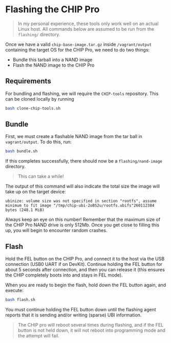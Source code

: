 # Flashing the CHIP Pro
> In my personal experience, these tools only work well on an actual Linux host.
> All commands below are assumed to be run from the `flashing/` directory.

Once we have a valid `chip-base-image.tar.gz` inside `/vagrant/output` containing the target OS for the CHIP Pro, we need to do two things:

*  Bundle this tarball into a NAND image
*  Flash the NAND image to the CHIP Pro

## Requirements
For bundling and flashing, we will require the `CHIP-tools` repository.  This can be cloned locally by running

```bash
bash clone-chip-tools.sh
```

## Bundle
First, we must create a flashable NAND image from the tar ball in `vagrant/output`.  To do this, run:

```bash
bash bundle.sh
```

If this completes successfully, there should now be a `flashing/nand-image` directory.

> This can take a while!

The output of this command will also indicate the total size the image will take up on the target device:

```
ubinize: volume size was not specified in section "rootfs", assume minimum to fit image "/tmp/chip-ubi-2oBS2u/rootfs.ubifs"260112384 bytes (248.1 MiB)
```

Always keep an eye on this number!  Remember that the maximum size of the CHIP Pro NAND drive is only 512Mb.  Once you get close to filling this up, you will begin to encounter random crashes.

## Flash
Hold the FEL button on the CHIP Pro, and connect it to the host via the USB connection (USB0 UART if on DevKit).  Continue holding the FEL button for about 5 seconds after connection, and then you can release it (this ensures the CHIP completely boots into and stays in FEL mode).

When you are ready to begin the flash, hold down the FEL button again, and execute:

```bash
bash flash.sh
```

You must continue holding the FEL button down until the flashing agent reports that it is sending and/or writing (sparse) UBI information.

> The CHIP pro will reboot several times during flashing, and if the FEL button is not held down, it will not reboot into programming mode and the attempt will fail.
